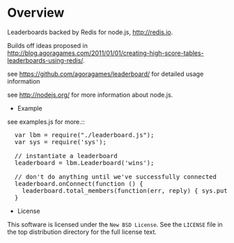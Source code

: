 # Overview


Leaderboards backed by Redis for node.js, http://redis.io.

Builds off ideas proposed in http://blog.agoragames.com/2011/01/01/creating-high-score-tables-leaderboards-using-redis/.

see https://github.com/agoragames/leaderboard/ for detailed usage information

see http://nodejs.org/ for more information about node.js.


* Example


see examples.js for more.::

<pre>
  var lbm = require("./leaderboard.js");
  var sys = require('sys');
  
  // instantiate a leaderboard
  leaderboard = lbm.Leaderboard('wins');
  
  // don't do anything until we've successfully connected
  leaderboard.onConnect(function () {
    leaderboard.total_members(function(err, reply) { sys.puts("total members: " + reply) })
  }
</pre>

* License

This software is licensed under the `New BSD License`. See the ``LICENSE``
file in the top distribution directory for the full license text.

